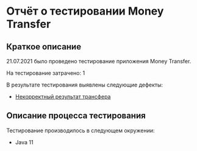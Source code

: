 # Отчёт о тестировании Money Transfer

## Краткое описание

21.07.2021 было проведено тестирование приложения Money Transfer.

На тестирование затрачено: 1

В результате тестирования выявлены следующие дефекты:
* [Некорректный результат трансфера](https://github.com/CrazyCoderilla/Money-Transfer/issues/1)

## Описание процесса тестирования

Тестирование производилось в следующем окружении:
* Java 11
